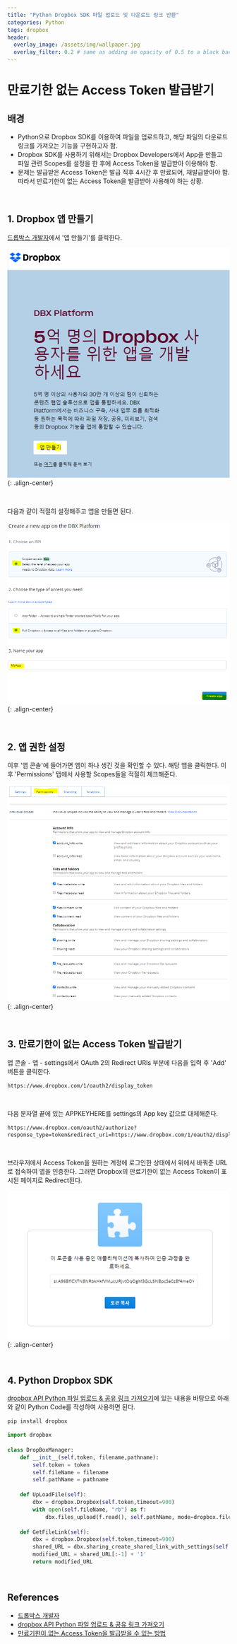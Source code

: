 ```yaml
---
title: "Python Dropbox SDK 파일 업로드 및 다운로드 링크 반환"
categories: Python
tags: dropbox
header:
  overlay_image: /assets/img/wallpaper.jpg
  overlay_filter: 0.2 # same as adding an opacity of 0.5 to a black background
---
```


# 만료기한 없는 Access Token 발급받기

## 배경

- Python으로 Dropbox SDK를 이용하여 파일을 업로드하고, 해당 파일의 다운로드 링크를 가져오는 기능을 구현하고자 함.
- Dropbox SDK를 사용하기 위해서는 Dropbox Developers에서 App을 만들고 파일 관련 Scopes를 설정을 한 후에 Access Token을 발급받아 이용해야 함.
- 문제는 발급받은 Access Token은 발급 직후 4시간 후 만료되어, 재발급받아야 함. 따라서 만료기한이 없는 Access Token을 발급받아 사용해야 하는 상황.

<br>

## 1. Dropbox 앱 만들기

[드롭박스 개발자](https://www.dropbox.com/developers/)에서 '앱 만들기'를 클릭한다.

![PNG](/assets/img/post_img/2021-12/dropbox_sdk_1.png){: .align-center}

<br>

다음과 같이 적절히 설정해주고 앱을 만들면 된다.

![PNG](/assets/img/post_img/2021-12/dropbox_sdk_2.png){: .align-center}

<br>

## 2. 앱 권한 설정

이후 '앱 콘솔'에 들어가면 앱이 하나 생긴 것을 확인할 수 있다. 해당 앱을 클릭한다. 이후 'Permissions' 탭에서 사용할 Scopes들을 적절히 체크해준다. 

![PNG](/assets/img/post_img/2021-12/dropbox_sdk_3.png){: .align-center}

<br>

## 3. 만료기한이 없는 Access Token 발급받기

앱 콘솔 - 앱 - settings에서 OAuth 2의 Redirect URIs 부분에 다음을 입력 후 'Add' 버튼을 클릭한다.

```
https://www.dropbox.com/1/oauth2/display_token
```

<br>

다음 문자열 끝에 있는 APPKEYHERE를 settings의 App key 값으로 대체해준다.

```
https://www.dropbox.com/oauth2/authorize?response_type=token&redirect_uri=https://www.dropbox.com/1/oauth2/display_token&client_id=APPKEYHERE
```

<br>

브라우저에서 Access Token을 원하는 계정에 로그인한 상태에서 위에서 바꿔준 URL로 접속하여 앱을 인증한다. 그러면 Dropbox의 만료기한이 없는 Access Token이 표시된 페이지로 Redirect된다.

![PNG](/assets/img/post_img/2021-12/dropbox_sdk_4.png){: .align-center}

<br>

## 4. Python Dropbox SDK

[dropbox API Python 파일 업로드 & 공유 링크 가져오기](https://junwe99.tistory.com/19)에 있는 내용을 바탕으로 아래와 같이 Python Code를 작성하여 사용하면 된다.

```bash
pip install dropbox
```

```python
import dropbox
 
class DropBoxManager:
    def __init__(self,token, filename,pathname):
        self.token = token
        self.fileName = filename
        self.pathName = pathname
 
    def UpLoadFile(self):
        dbx = dropbox.Dropbox(self.token,timeout=900)
        with open(self.fileName, "rb") as f:
            dbx.files_upload(f.read(), self.pathName, mode=dropbox.files.WriteMode.overwrite)
 
    def GetFileLink(self):
        dbx = dropbox.Dropbox(self.token,timeout=900)
        shared_URL = dbx.sharing_create_shared_link_with_settings(self.pathName).url
        modified_URL = shared_URL[:-1] + '1'
        return modified_URL
```

<br>

## References

- [드롭박스 개발자](https://www.dropbox.com/developers/)
- [dropbox API Python 파일 업로드 & 공유 링크 가져오기](https://junwe99.tistory.com/19)
- [만료기한이 없는 Access Token을 발급받을 수 있는 방법](https://www.dropboxforum.com/t5/Dropbox-API-Support-Feedback/Tokens-only-valid-for-4-hours-from-app-console/m-p/425358/highlight/true#M22718)
